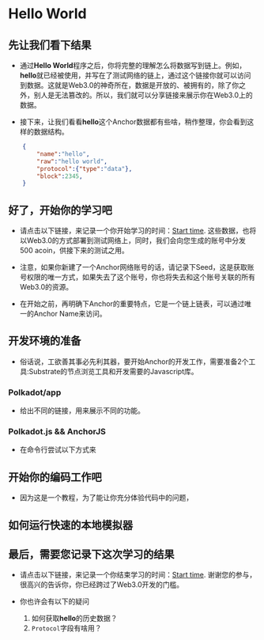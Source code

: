 # Hello World

## 先让我们看下结果

- 通过**Hello World**程序之后，你将完整的理解怎么将数据写到链上。例如，**hello**就已经被使用，并写在了测试网络的链上，通过这个链接[]()你就可以访问到数据。这就是Web3.0的神奇所在，数据是开放的、被拥有的，除了你之外，别人是无法篡改的。所以，我们就可以分享链接来展示你在Web3.0上的数据。

- 接下来，让我们看看**hello**这个Anchor数据都有些啥，稍作整理，你会看到这样的数据结构。

```JSON
    {
        "name":"hello",
        "raw":"hello world",
        "protocol":{"type":"data"},
        "block":2345,
    }
```

## 好了，开始你的学习吧

- 请点击以下链接，来记录一个你开始学习的时间：[Start time](). 这些数据，也将以Web3.0的方式部署到测试网络上，同时，我们会向您生成的账号中分发 500 acoin，供接下来的测试之用。

- 注意，如果你新建了一个Anchor网络账号的话，请记录下Seed，这是获取账号权限的唯一方式，如果失去了这个账号，你也将失去和这个账号关联的所有Web3.0的资源。

- 在开始之前，再明确下Anchor的重要特点，它是一个链上链表，可以通过唯一的Anchor Name来访问。

## 开发环境的准备

- 俗话说，工欲善其事必先利其器，要开始Anchor的开发工作，需要准备2个工具:Substrate的节点浏览工具和开发需要的Javascript库。

### Polkadot/app

- 给出不同的链接，用来展示不同的功能。

### Polkadot.js && AnchorJS

- 在命令行尝试以下方式来

## 开始你的编码工作吧

- 因为这是一个教程，为了能让你充分体验代码中的问题，


## 如何运行快速的本地模拟器

## 最后，需要您记录下这次学习的结果

- 请点击以下链接，来记录一个你结束学习的时间：[Start time](). 谢谢您的参与，很高兴的告诉你，你已经跨过了Web3.0开发的门槛。

- 你也许会有以下的疑问

    1. 如何获取**hello**的历史数据？
    2. `Protocol`字段有啥用？
